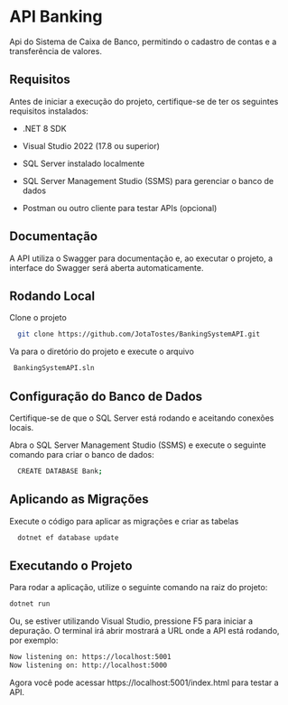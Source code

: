 
# API Banking

Api do Sistema de Caixa de Banco, permitindo o cadastro de contas e a transferência de valores.


## Requisitos
Antes de iniciar a execução do projeto, certifique-se de ter os seguintes requisitos instalados:

- .NET 8 SDK

- Visual Studio 2022 (17.8 ou superior)

- SQL Server instalado localmente

- SQL Server Management Studio (SSMS) para gerenciar o banco de dados

- Postman ou outro cliente para testar APIs (opcional)
## Documentação
A API utiliza o Swagger para documentação e, ao executar o projeto, a interface do Swagger será aberta automaticamente.


## Rodando Local

Clone o projeto

```bash
  git clone https://github.com/JotaTostes/BankingSystemAPI.git
```

Va para o diretório do projeto e execute o arquivo

```bash
 BankingSystemAPI.sln
```




## Configuração do Banco de Dados
Certifique-se de que o SQL Server está rodando e aceitando conexões locais.

Abra o SQL Server Management Studio (SSMS) e execute o seguinte comando para criar o banco de dados:
```bash
  CREATE DATABASE Bank;
```

## Aplicando as Migrações
Execute o código para aplicar as migrações e criar as tabelas
```bash
  dotnet ef database update
```
## Executando o Projeto
Para rodar a aplicação, utilize o seguinte comando na raiz do projeto:
```bash
dotnet run
```
Ou, se estiver utilizando Visual Studio, pressione F5 para iniciar a depuração.
O terminal irá abrir mostrará a URL onde a API está rodando, por exemplo:
```bash
Now listening on: https://localhost:5001
Now listening on: http://localhost:5000
```
Agora você pode acessar https://localhost:5001/index.html para testar a API.
